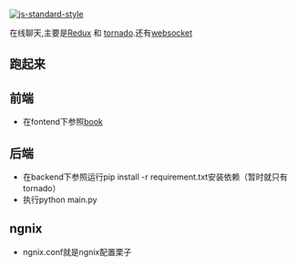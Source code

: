 [![js-standard-style](https://img.shields.io/badge/code%20style-standard-brightgreen.svg?style=flat)](http://standardjs.com/)

在线聊天,主要是[Redux](https://github.com/reactjs/redux) 和 [tornado](https://github.com/tornadoweb/tornado).还有[websocket](https://developer.mozilla.org/zh-CN/docs/Web/API/WebSocket)
## 跑起来
## 前端
*  在fontend下参照[book](https://github.com/mynamexyy/book)
## 后端
*  在backend下参照运行pip install -r requirement.txt安装依赖（暂时就只有tornado）
*  执行python main.py
## ngnix
*  ngnix.conf就是ngnix配置栗子
